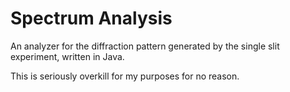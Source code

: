 # Spectrum Analysis

An analyzer for the diffraction pattern generated by the single slit experiment, written in Java.

This is seriously overkill for my purposes for no reason.
